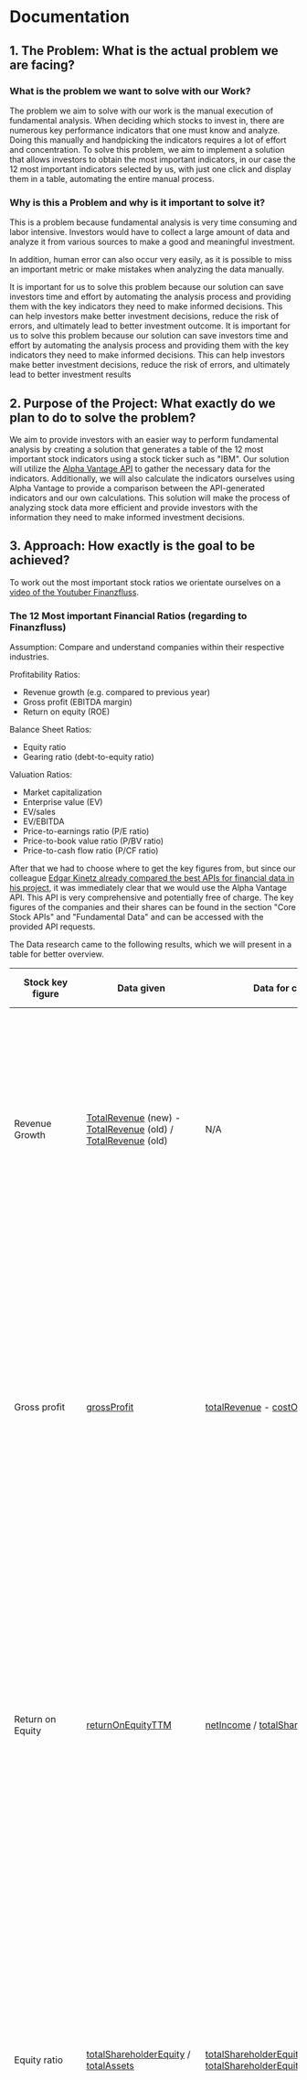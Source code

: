 # Documentation

## 1. The Problem: What is the actual problem we are facing?

### What is the problem we want to solve with our Work?

The problem we aim to solve with our work is the manual execution of fundamental analysis. When deciding which stocks to invest in, there are numerous key performance indicators that one must know and analyze. Doing this manually and handpicking the indicators requires a lot of effort and concentration. To solve this problem, we aim to implement a solution that allows investors to obtain the most important indicators, in our case the 12 most important indicators selected by us, with just one click and display them in a table, automating the entire manual process.

### Why is this a Problem and why is it important to solve it?

This is a problem because fundamental analysis is very time consuming and labor intensive. Investors would have to collect a large amount of data and analyze it from various sources to make a good and meaningful investment.

In addition, human error can also occur very easily, as it is possible to miss an important metric or make mistakes when analyzing the data manually.

It is important for us to solve this problem because our solution can save investors time and effort by automating the analysis process and providing them with the key indicators they need to make informed decisions. This can help investors make better investment decisions, reduce the risk of errors, and ultimately lead to better investment outcome. It is important for us to solve this problem because our solution can save investors time and effort by automating the analysis process and providing them with the key indicators they need to make informed decisions. This can help investors make better investment decisions, reduce the risk of errors, and ultimately lead to better investment results

## 2. Purpose of the Project: What exactly do we plan to do to solve the problem?

We aim to provide investors with an easier way to perform fundamental analysis by creating a solution that generates a table of the 12 most important stock indicators using a stock ticker such as "IBM". Our solution will utilize the [Alpha Vantage API](https://www.alphavantage.co/) to gather the necessary data for the indicators. Additionally, we will also calculate the indicators ourselves using Alpha Vantage to provide a comparison between the API-generated indicators and our own calculations. This solution will make the process of analyzing stock data more efficient and provide investors with the information they need to make informed investment decisions.

## 3. Approach: How exactly is the goal to be achieved?

To work out the most important stock ratios we orientate ourselves on a [video of the Youtuber Finanzfluss](https://www.youtube.com/watch?v=qie9sxCIhHM).

### The 12 Most important Financial Ratios (regarding to Finanzfluss)

Assumption: Compare and understand companies within their respective industries.

Profitability Ratios:

- Revenue growth (e.g. compared to previous year)
- Gross profit (EBITDA margin)
- Return on equity (ROE)

Balance Sheet Ratios:

- Equity ratio
- Gearing ratio (debt-to-equity ratio)

Valuation Ratios:

- Market capitalization
- Enterprise value (EV)
- EV/sales
- EV/EBITDA
- Price-to-earnings ratio (P/E ratio)
- Price-to-book value ratio (P/BV ratio)
- Price-to-cash flow ratio (P/CF ratio)

After that we had to choose where to get the key figures from, but since our colleague [Edgar Kinetz already compared the best APIs for financial data in his project](./Informatikprojekt_WS22-23_Kinetz/), it was immediately clear that we would use the Alpha Vantage API. This API is very comprehensive and potentially free of charge. The key figures of the companies and their shares can be found in the section "Core Stock APIs" and "Fundamental Data" and can be accessed with the provided API requests.

The Data research came to the following results, which we will present in a table for better overview.

| Stock key figure | Data given | Data for calculation | Description | Positive | What does it mean for the investor |
| --- | --- | --- | --- | --- | --- |
| Revenue Growth | [TotalRevenue](https://www.alphavantage.co/documentation/#income-statement) (new) - [TotalRevenue](https://www.alphavantage.co/documentation/#income-statement) (old) / [TotalRevenue](https://www.alphavantage.co/documentation/#income-statement) (old)  | N/A | Revenue Growth is the increase in revenue over a period of time. | > 0 | If a company is consistently growing its revenue over time, it can signal to investors that the company is successful and has a strong competitive position in its industry.Moreover, revenue growth can indicate an expanding customer base, increasing market share, or launching new products or services. |
| Gross profit | [grossProfit](https://www.alphavantage.co/documentation/#income-statement) | [totalRevenue](https://www.alphavantage.co/documentation/#income-statement) - [costOfRevenue](https://www.alphavantage.co/documentation/#income-statement) | A company's gross profit is its financial gain after deduction of manufacturing and distribution costs. | > 0 | Gross profit is important to investors because it is a key driver of a company's net income or profitability. With a high gross profit margin, a company generates more revenue from each unit of product or service sold, resulting in a higher net income and higher stock price. If a company has a low gross profit margin, it may indicate that it is not managing its costs efficiently, resulting in lower profitability and a lower stock price. |
| Return on Equity | [returnOnEquityTTM](https://www.alphavantage.co/documentation/#company-overview) | [netIncome](https://www.alphavantage.co/documentation/#income-statement) / [totalShareholdersEquity](https://www.alphavantage.co/documentation/#income-statement) | Return on equity (ROE) is a financial performance measure calculated by dividing net income by shareholders' equity. | > 1 | Investors use ROE to evaluate a company's financial performance over time and to compare it with other companies in the same field. A consistently high ROE may suggest that a company has a competitive advantage or a strong business model that allows it to generate higher profits with less shareholder equity. It could indicate that the company will generate higher returns in the future, which is a positive sign for investors. |
| Equity ratio | [totalShareholderEquity](https://www.alphavantage.co/documentation/#balance-sheet) / [totalAssets](https://www.alphavantage.co/documentation/#balance-sheet) | [totalShareholderEquity](https://www.alphavantage.co/documentation/#balance-sheet) / [totalLiabilities](https://www.alphavantage.co/documentation/#balance-sheet) + [totalShareholderEquity](https://www.alphavantage.co/documentation/#balance-sheet) | The equity ratio is a way to show how much of a company's assets were financed through equity. | > 1 | Investors should pay attention to the equity ratio because it shows how much of a company's assets are financed by equity as opposed to debt. Being less dependent on borrowing money to finance its operations, a company with a high equity ratio is likely to have lower debt levels and be more financially stable. Investors may find this encouraging because it may mean that the business is less vulnerable to financial risks and may be better able to withstand economic downturns. |
| Gearing | [longTermDebtNoncurrent](https://www.alphavantage.co/documentation/#balance-sheet) / [totalShareholderEquity](https://www.alphavantage.co/documentation/#balance-sheet) | [longTermDebtNoncurrent](https://www.alphavantage.co/documentation/#balance-sheet) / [totalShareholderEquity](https://www.alphavantage.co/documentation/#balance-sheet) | Gearing is the ratio of a company's debt-to-equity (D/E). It shows how much of a company's operations are financed by creditors versus shareholders. In other words, it measures a company's financial leverage. | < 1 | Gearing is important to investors because it can affect a company's ability to generate profits and pay dividends. When a company is heavily geared, it may be necessary to use a sizeable portion of its profits to pay the interest on its debt, which reduces the amount of money that can be used to pay dividends or reinvest in the company. In addition, businesses that are heavily leveraged may be more vulnerable to recessions or an increase in interest rates, which can make it challenging to repay debt. |
| Market capitalization | [MarketCapitalization](https://www.alphavantage.co/documentation/#company-overview) | [4. close](https://www.alphavantage.co/documentation/#intraday) * [SharesOutstanding](https://www.alphavantage.co/documentation/#company-overview) | Market capitalization refers to the total market value of a company that is traded on the stock market. | depends | The total value of a company's equity as judged by the market is reflected in market capitalization, which is crucial to investors. In general, bigger companies are viewed as being more established, reliable, and risk-free than smaller companies with smaller market capitalizations. As a result, investors might be more inclined to invest in larger businesses because they might provide a higher level of security and long-term stability. Market capitalization can also be used to group businesses into various market segments, such as small-cap, mid-cap, and large-cap. These classifications, which are based on a company's market capitalization in relation to competing companies, can give investors a general idea of the risk and return potential associated with various investment opportunities. |
| EV | [totalAsset](https://www.alphavantage.co/documentation/#balance-sheet) | ([4. close](https://www.alphavantage.co/documentation/#intraday) * [SharesOutstanding](https://www.alphavantage.co/documentation/#company-overview)) + [currentLongTermDebt](https://www.alphavantage.co/documentation/#balance-sheet) + [shortLongTermDebtTotal](https://www.alphavantage.co/documentation/#balance-sheet) + [longTermDebtNoncurrent](https://www.alphavantage.co/documentation/#balance-sheet) - [cashAndCashEquivalentsAtCarryingValue](https://www.alphavantage.co/documentation/#balance-sheet) | Enterprise Value is the total value of a company. | > | Because it can be used as a benchmark when comparing various companies or when estimating the value of a potential acquisition or merger, EV is a crucial metric for investors. A company that has a lower EV in comparison to its competitors may be undervalued and offer a potential investment opportunity. Enterprise Value can also be used by investors to determine crucial valuation ratios like EV/EBITDA or EV/Sales, which can help to shed more light on a company's financial stability and future growth prospects. A lower EV/EBITDA or EV/Sales ratio, in general, may show that a company is undervalued or has better growth prospects than its competitors. On the other hand, a higher ratio might point to an overvalued company or one with slower growth prospects. |
| EV to Revenue | [EVToRevenue](https://www.alphavantage.co/documentation/#balance-sheet) | (([4. close](https://www.alphavantage.co/documentation/#intraday) * [SharesOutstanding](https://www.alphavantage.co/documentation/#company-overview)) + [currentLongTermDebt](https://www.alphavantage.co/documentation/#balance-sheet) + [shortLongTermDebtTotal](https://www.alphavantage.co/documentation/#balance-sheet) + [longTermDebtNoncurrent](https://www.alphavantage.co/documentation/#balance-sheet) - [cashAndCashEquivalentsAtCarryingValue](https://www.alphavantage.co/documentation/#balance-sheet)) / [totalRevenue](https://www.alphavantage.co/documentation/#income-statement) | Enterprise Value to Revenue indicates if the company is Under or overvalued. | < | Investors use the EV to revenue ratio to compare the companys valuation in relation to its competitors in the same sector. A high EV to revenue ratio suggests that the market values the company’s ravenue higher than its competitors. In contrast, a low ratio could mean that the company is overvalued in comparison to its competitors. Investors can get a sense of how much they are paying for each dollar of revenue generated by the company. |
| EV to EBITDA | [EvToEBIDTA](https://www.alphavantage.co/documentation/#balance-sheet) | (([4. close](https://www.alphavantage.co/documentation/#intraday) * [SharesOutstanding](https://www.alphavantage.co/documentation/#company-overview)) + [currentLongTermDebt](https://www.alphavantage.co/documentation/#balance-sheet) + [shortLongTermDebtTotal](https://www.alphavantage.co/documentation/#balance-sheet) + [longTermDebtNoncurrent](https://www.alphavantage.co/documentation/#balance-sheet) - [cashAndCashEquivalentsAtCarryingValue](https://www.alphavantage.co/documentation/#balance-sheet)) / ([operatingIncome](https://www.alphavantage.co/documentation/#income-statement) + [depreciationAndAmortization](https://www.alphavantage.co/documentation/#income-statement) + [interestAndDebtExpense](https://www.alphavantage.co/documentation/#income-statement)) | The Enterprise Value to EBITDA ratio compares a company's value (including debt) to its cash earnings minus non-cash expenses. | < | The EV to EBITDA is used to assess how much a company is valued in relation to its competitors in the same sector. A high EV to EBITDA ratio suggests that the market values the companys earnings higher than that of its competitors, while a low ratio could suggest that the company is undervalues in relation to its competitors. It gives investors a clearer picture of a company's profitability, as it focuses on the core earnings of the business. |
| Price/Earnings | [PERatio](https://www.alphavantage.co/documentation/#company-overview) | [4. close](https://www.alphavantage.co/documentation/#intraday) / [EPS](https://www.alphavantage.co/documentation/#company-overview) | The Price to Earnings ratio shows the investor how much he can expect to invest in a company in order to gain $1 of that comapnys earnings. | < | The Price to Earnings ratio compares a stock’s price to its earnings performance. Investors can use P/E ratios to determine wether a stock is overvalued or undervalued. An investor’s expectations for the comapny’s future growth may be lower if the P/E ratio is low, on the other hand Investors may have high expectations for the company’s potential for future growth if the P/E ratio is high. |
| Price/Book | [PriceToBookRatio](https://www.alphavantage.co/documentation/#company-overview) | [4. close](https://www.alphavantage.co/documentation/#intraday) / ([totalShareholderEquity](https://www.alphavantage.co/documentation/#balance-sheet) / [commonStockSharesOutstanding](https://www.alphavantage.co/documentation/#balance-sheet)) | The Price to book ratio compares the price of a stock to its book value. | < 1 | The P/B ratio is frequently used by investors to evaluate wether a stock is overvalued or undervalued by comparing the stock prise with the book value of a company. A high P/B ratio may indicate that investors have high expectations for the company’s future growth prospects. On the other hand, a low P/B ratio may suggest that investors have lower epxectiations for the company’s future growth. |
| Price/Cash-Flow | [marketCapitalization](https://www.alphavantage.co/documentation/#company-overview) / [operatingCashFlow](https://www.alphavantage.co/documentation/#cash-flow) | [4. close](https://www.alphavantage.co/documentation/#intraday) / ([operatingCashflow](https://www.alphavantage.co/documentation/#cash-flow) / [commonStockSharesOutstanding](https://www.alphavantage.co/documentation/#balance-sheet)) | The Price to cashflow ratio measures the value of a stocks price in relation to its operating cash flow. | < | The P/CF ratio is used by investors to determine wether a stock is overvalued or undervalued. It compare’s a companys stock price with its cashflow. It helps investors understand how much they are paying for each dollar of the company’s cash flow. As the cash flow is crucial sign of a company’s financial health and sustainability, this could be a useful indicator of company’s value. |

### Problems with the approach

One problem we encountered right at the beginning is that the free version of the API is very limited. 5 API requests per minute and 500 requests per day was clearly too little for us, because in the worst case we already have 5 API requests in one function. However, we were able to get in touch with a member of staff at Alpha Vantage and with the help of Prof. Schaible and Steve we now have access to the Academic Access version of the API with 150 API requests per minute and no daily limit.

